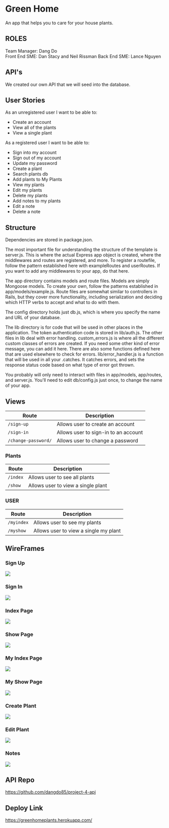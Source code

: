 # Green Home

An app that helps you to care for your house plants.

## ROLES

Team Manager: Dang Do  
Front End SME:  Dan Stacy and Neil Rissman
Back End SME: Lance Nguyen

## API's

We created our own API that we will seed into the database. 

## User Stories

As an unregistered user I want to be able to:
  - Create an account
  - View all of the plants
  - View a single plant

As a registered user I want to be able to:
  - Sign into my account
  - Sign out of my account
  - Update my password
  - Create a plant
  - Search plants db
  - Add plants to My Plants
  - View my plants
  - Edit my plants
  - Delete my plants
  - Add notes to my plants
  - Edit a note
  - Delete a note

## Structure

Dependencies are stored in package.json.

The most important file for understanding the structure of the template is server.js. This is where the actual Express app object is created, where the middlewares and routes are registered, and more. To register a routefile, follow the pattern established here with exampleRoutes and userRoutes. If you want to add any middlewares to your app, do that here.

The app directory contains models and route files. Models are simply Mongoose models. To create your own, follow the patterns established in app/models/example.js. Route files are somewhat similar to controllers in Rails, but they cover more functionality, including serialization and deciding which HTTP verbs to accept and what to do with them.

The config directory holds just db.js, which is where you specify the name and URL of your database.

The lib directory is for code that will be used in other places in the application. The token authentication code is stored in lib/auth.js. The other files in lib deal with error handling. custom_errors.js is where all the different custom classes of errors are created. If you need some other kind of error message, you can add it here. There are also some functions defined here that are used elsewhere to check for errors. lib/error_handler.js is a function that will be used in all your .catches. It catches errors, and sets the response status code based on what type of error got thrown.

You probably will only need to interact with files in app/models, app/routes, and server.js. You'll need to edit db/config.js just once, to change the name of your app.

## Views

| Route                | Description         |
|--------              |---------------------|
| `/sign-up`           | Allows user to create an account |
| `/sign-in`           | Allows user to sign-in to an account |
| `/change-password/`  | Allows user to change a password |


### Plants

| Route                | Description         |
|--------              |---------------------|
| `/index`           | Allows user to see all plants|
| `/show`           | Allows user to view a single plant |

### USER

| Route       |     Description    |
|--------     |---------------------|
| `/myindex`  | Allows user to see my plants|
| `/myshow`   | Allows user to view a single my plant 

## WireFrames

### Sign Up
![](planning/Create%20Account.jpg)
### Sign In
![](planning/Sign-in.jpg)
### Index Page
![](planning/Index.jpg)
### Show Page
![](planning/Show%20Page.jpg)
### My Index Page
![](planning/My%20Index.jpg)
### My Show Page
![](planning/My%20Show%20Page.jpg)
### Create Plant
![](planning/Create%20Page.jpg)
### Edit Plant
![](planning/Edit%20Page.jpg)
### Notes
![](planning/Notes.jpg)

## API Repo

https://github.com/dangdo85/project-4-api

## Deploy Link

https://greenhomeplants.herokuapp.com/
